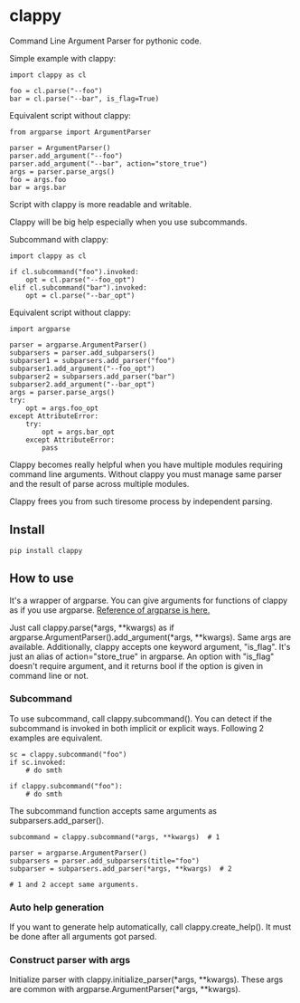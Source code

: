 # clappy

Command Line Argument Parser for pythonic code.


Simple example with clappy:

    import clappy as cl

    foo = cl.parse("--foo")
    bar = cl.parse("--bar", is_flag=True)

Equivalent script without clappy:

    from argparse import ArgumentParser

    parser = ArgumentParser()
    parser.add_argument("--foo")
    parser.add_argument("--bar", action="store_true")
    args = parser.parse_args()
    foo = args.foo
    bar = args.bar
    

Script with clappy is more readable and writable.

Clappy will be big help especially when you use subcommands.

Subcommand with clappy:

    import clappy as cl

    if cl.subcommand("foo").invoked:
        opt = cl.parse("--foo_opt")
    elif cl.subcommand("bar").invoked:
        opt = cl.parse("--bar_opt")

Equivalent script without clappy:

    import argparse

    parser = argparse.ArgumentParser()
    subparsers = parser.add_subparsers()
    subparser1 = subparsers.add_parser("foo")
    subparser1.add_argument("--foo_opt")
    subparser2 = subparsers.add_parser("bar")
    subparser2.add_argument("--bar_opt")
    args = parser.parse_args()
    try:
        opt = args.foo_opt
    except AttributeError:
        try:
            opt = args.bar_opt
        except AttributeError:
            pass

Clappy becomes really helpful when you have multiple modules requiring command line arguments.
Without clappy you must manage same parser and the result of parse across multiple modules.

Clappy frees you from such tiresome process by independent parsing.


## Install

`pip install clappy`

## How to use

It's a wrapper of argparse. You can give arguments for functions of clappy as if you use argparse. [Reference of argparse is here.](https://docs.python.org/ja/3/howto/argparse.html)

Just call clappy.parse(*args, **kwargs) as if argparse.ArgumentParser().add_argument(*args, **kwargs). 
Same args are available. Additionally, clappy accepts one keyword argument, "is_flag".
It's just an alias of action="store_true" in argparse. 
An option with "is_flag" doesn't require argument, and it returns bool if the option is given in command line or not.

### Subcommand

To use subcommand, call clappy.subcommand().
You can detect if the subcommand is invoked in both implicit or explicit ways.
Following 2 examples are equivalent.

    sc = clappy.subcommand("foo")
    if sc.invoked:
        # do smth

    if clappy.subcommand("foo"):
        # do smth

The subcommand function accepts same arguments as subparsers.add_parser().

    subcommand = clappy.subcommand(*args, **kwargs)  # 1

    parser = argparse.ArgumentParser()
    subparsers = parser.add_subparsers(title="foo")
    subparser = subparsers.add_parser(*args, **kwargs)  # 2
    
    # 1 and 2 accept same arguments.

### Auto help generation

If you want to generate help automatically, call clappy.create_help(). 
It must be done after all arguments got parsed.

### Construct parser with args

Initialize parser with clappy.initialize_parser(*args, **kwargs).
These args are common with argparse.ArgumentParser(*args, **kwargs).

